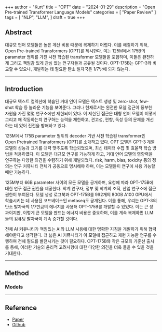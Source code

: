 +++
author = "Kurt"
title = "OPT"
date = "2024-01-29"
description = "Open Pre-trained Transformer Language Models"
categories = [
    "Paper Review"
]
tags = [
    "NLP",
    "LLM",
]
draft = true
+++

## Abstract

대규모 언어 모델들은 높은 계산 비용 때문에 복제하기 어렵다. 이를 해결하기 위해, Open Pre-trained Transformers (OPT)를 제시한다. 이는 125M에서 175B의 parameter 범위를 가진 사전 학습된 transformer 모델들을 포함하며, 이들은 완전하게 그리고 책임감 있게 관심 있는 연구자들과 공유될 것이다. OPT-175B는 GPT-3와 비교할 수 있으나, 개발하는 데 필요한 탄소 발자국은 1/7밖에 되지 않는다.

--- 

## Introduction

대규모 텍스트 컬렉션에 학습된 거대 언어 모델은 텍스트 생성 및 zero-shot, few-shot 학습 등 놀라운 기능을 보여준다. 그러나 현재로서는 완전한 모델 접근이 풍부한 자원을 가진 몇몇 연구소에만 제한되어 있다. 이 제한된 접근은 대형 언어 모델이 어떻게 그리고 왜 작동하는지 연구하는 능력을 제한하고, 견고성, 편향, 독성 등의 문제를 개선하는 데 있어 진전을 방해하고 있다.

125M에서 175B parameter 범위의 decoder 기반 사전 학습된 transformer인 Open Pretrained Transformers (OPT)를 소개하고 있다. OPT 모델은 GPT-3 계열 모델의 성능과 크기를 대략 맞추도록 학습되었으며, 최신 데이터 수집 및 효율적 학습 방법을 적용하였다. 이 모델은 대규모 연구를 가능하게 하고, 거대 언어 모델의 영향력을 연구하는 다양한 의견을 수렴하기 위해 개발되었다. risk, harm, bias, toxicity 등의 정의는 연구 커뮤니티 전체가 공동으로 명시해야 하며, 이는 모델들이 연구에 사용 가능할 때만 가능하다.

125M부터 66B parameter 사이의 모든 모델을 공개하며, 요청에 따라 OPT-175B에 대한 연구 접근 권한을 제공한다. 학계 연구자, 정부 및 학계의 조직, 산업 연구소에 접근 권한이 부여된다. 모델 생성 로그북과 OPT-175B를 992개의 80GB A100 GPU에서 학습시키는 데 사용된 코드베이스인 metaseq도 공개된다. 이를 통해, 우리는 GPT-3의 탄소 발자국의 1/7만큼의 에너지를 사용해 OPT-175B를 개발할 수 있었다. 이는 큰 성과이지만, 이렇게 큰 모델을 만드는 에너지 비용은 중요하며, 이를 계속 복제하면 LLM들의 컴퓨팅 발자국이 계속 증가할 것이다.

전체 AI 커뮤니티가 책임있는 AI와 LLM 사용에 대한 명확한 지침을 개발하기 위해 협력해야한다고 생각한다. 더 넓은 AI 커뮤니티가 이 모델에 접근하고 재현 가능한 연구를 수행하여 전체 필드를 발전시키는 것이 필요하다. OPT-175B와 작은 규모의 기준선 출시를 통해, 이러한 기술의 윤리적 고려사항에 대한 다양한 의견을 더욱 들을 수 있을 것을 기대한다.

---

## Method

### Models




---

## Reference

* [Paper](https://arxiv.org/pdf/2205.01068.pdf)
* [Github](https://github.com/facebookresearch/metaseq)